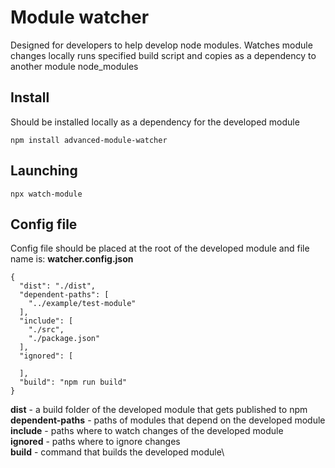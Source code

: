 # Module watcher
Designed for developers to help develop node modules.
Watches module changes locally runs specified build script and copies as a dependency to another module node_modules

## Install
Should be installed locally as a dependency for the developed module
```text
npm install advanced-module-watcher
```

## Launching
```text
npx watch-module
```

## Config file
Config file should be placed at the root of the developed module and file name is: **watcher.config.json**
```text
{
  "dist": "./dist",
  "dependent-paths": [
    "../example/test-module"
  ],
  "include": [
    "./src",
    "./package.json"
  ],
  "ignored": [

  ],
  "build": "npm run build"
}
```
**dist** - a build folder of the developed module that gets published to npm\
**dependent-paths** - paths of modules that depend on the developed module\
**include** - paths where to watch changes of the developed module\
**ignored** - paths where to ignore changes\
**build** - command that builds the developed module\

